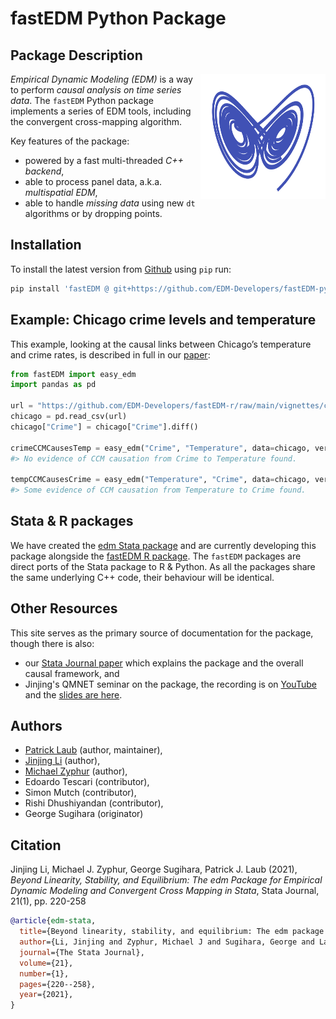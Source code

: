 # fastEDM Python Package

## Package Description

<img src="assets/logo-lorenz.svg" align="right" height="200px" width="200px" alt="logo" />

_Empirical Dynamic Modeling (EDM)_ is a way to perform _causal analysis on time series data_. 
The `fastEDM` Python package implements a series of EDM tools, including the convergent cross-mapping algorithm. 

Key features of the package:

- powered by a fast multi-threaded _C++ backend_,
- able to process panel data, a.k.a. _multispatial EDM_,
- able to handle _missing data_ using new `dt` algorithms or by dropping points.

<!-- 
- _factor variables_ can be added to the analysis,
- _multiple distance functions_ available (Euclidean, Mean Absolute Error, Wasserstein),
- [_GPU acceleration_](/gpu) available.
- so-called _coprediction_ is also available,
- forecasting methods will soon be added (WIP).
- training/testing splits can be made in a variety of ways including _cross-validation_,
-->

## Installation

To install the latest version from [Github](https://github.com/EDM-Developers/fastEDM-python/) using `pip` run:

``` bash
pip install 'fastEDM @ git+https://github.com/EDM-Developers/fastEDM-python'
```

## Example: Chicago crime levels and temperature

This example, looking at the causal links between Chicago’s temperature
and crime rates, is described in full in our
[paper](https://jinjingli.github.io/edm/edm-wp.pdf):

``` python
from fastEDM import easy_edm
import pandas as pd

url = "https://github.com/EDM-Developers/fastEDM-r/raw/main/vignettes/chicago.csv"
chicago = pd.read_csv(url)
chicago["Crime"] = chicago["Crime"].diff()

crimeCCMCausesTemp = easy_edm("Crime", "Temperature", data=chicago, verbosity=0)
#> No evidence of CCM causation from Crime to Temperature found.

tempCCMCausesCrime = easy_edm("Temperature", "Crime", data=chicago, verbosity=0)
#> Some evidence of CCM causation from Temperature to Crime found.
```

## Stata & R packages

We have created the [edm Stata package](https://edm-developers.github.io/edm-stata/) and are currently developing this package alongside the [fastEDM R package](https://edm-developers.github.io/fastEDM-r/). The `fastEDM` packages are direct ports of the Stata package to R & Python.
As all the packages share the same underlying C++ code, their behaviour will be identical.

## Other Resources

This site serves as the primary source of documentation for the package, though there is also:

- our [Stata Journal paper](https://jinjingli.github.io/edm/edm-wp.pdf) which explains the package and the overall causal framework, and
- Jinjing's QMNET seminar on the package, the recording is on [YouTube](https://youtu.be/kZv85k1YUVE) and the [slides are here](pdfs/EDM-talk-QMNET.pdf).

## Authors

- [Patrick Laub](https://pat-laub.github.io/) (author, maintainer),
- [Jinjing Li](https://www.jinjingli.com/) (author),
- [Michael Zyphur](https://business.uq.edu.au/profile/14074/michael-zyphur) (author),
- Edoardo Tescari (contributor),
- Simon Mutch (contributor),
- Rishi Dhushiyandan (contributor),
- George Sugihara (originator)

## Citation

Jinjing Li, Michael J. Zyphur, George Sugihara, Patrick J. Laub (2021), _Beyond Linearity, Stability, and Equilibrium: The edm Package for Empirical Dynamic Modeling and Convergent Cross Mapping in Stata_, Stata Journal, 21(1), pp. 220-258

``` bibtex
@article{edm-stata,
  title={Beyond linearity, stability, and equilibrium: The edm package for empirical dynamic modeling and convergent cross-mapping in {S}tata},
  author={Li, Jinjing and Zyphur, Michael J and Sugihara, George and Laub, Patrick J},
  journal={The Stata Journal},
  volume={21},
  number={1},
  pages={220--258},
  year={2021},
}
```

